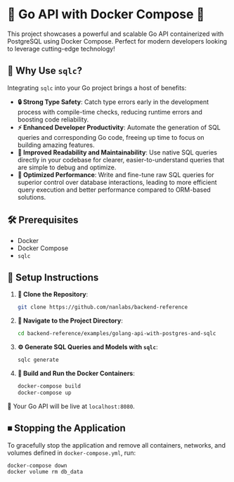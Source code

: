 # 🚀 Go API with Docker Compose 🌟

This project showcases a powerful and scalable Go API containerized with PostgreSQL using Docker Compose. Perfect for modern developers looking to leverage cutting-edge technology!

## 🎯 Why Use `sqlc`?

Integrating `sqlc` into your Go project brings a host of benefits:

- **🔒 Strong Type Safety**: Catch type errors early in the development process with compile-time checks, reducing runtime errors and boosting code reliability.
- **⚡ Enhanced Developer Productivity**: Automate the generation of SQL queries and corresponding Go code, freeing up time to focus on building amazing features.
- **📖 Improved Readability and Maintainability**: Use native SQL queries directly in your codebase for clearer, easier-to-understand queries that are simple to debug and optimize.
- **🚀 Optimized Performance**: Write and fine-tune raw SQL queries for superior control over database interactions, leading to more efficient query execution and better performance compared to ORM-based solutions.

## 🛠 Prerequisites

- Docker
- Docker Compose
- `sqlc`

## 📝 Setup Instructions

1. **🔗 Clone the Repository**:

    ```bash
    git clone https://github.com/nanlabs/backend-reference
    ```

2. **📂 Navigate to the Project Directory**:

    ```bash
    cd backend-reference/examples/golang-api-with-postgres-and-sqlc
    ```

3. **⚙️ Generate SQL Queries and Models with `sqlc`**:

    ```bash
    sqlc generate
    ```

4. **🐳 Build and Run the Docker Containers**:

    ```bash
    docker-compose build
    docker-compose up
    ```

🎉 Your Go API will be live at `localhost:8080`.

## ⏹ Stopping the Application

To gracefully stop the application and remove all containers, networks, and volumes defined in `docker-compose.yml`, run:

```bash
docker-compose down
docker volume rm db_data
```
